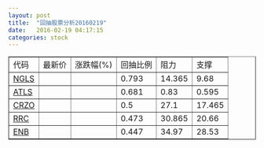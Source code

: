 ```yaml
---
layout: post
title:  "回抽股票分析20160219"
date:   2016-02-19 04:17:15
categories: stock
---
```

<script type="text/javascript">
var stockList = []
stockList.push('gb_ngls');
stockList.push('gb_atls');
stockList.push('gb_crzo');
stockList.push('gb_rrc');
stockList.push('gb_enb');
</script>
<table border="1">
 <tr>
 <td>代码</td>
 <td>最新价</td>
 <td>涨跌幅(%)</td>
 <td>回抽比例</td>
 <td>阻力</td>
 <td>支撑</td>
</tr>
  <tr id="ngls">
  <td><a href="http://stock.finance.sina.com.cn/usstock/quotes/NGLS.html" target="_blank">NGLS</a></td><td></td><td></td><td>0.793</td><td>14.365</td><td>9.68</td></tr>
  <tr id="atls">
  <td><a href="http://stock.finance.sina.com.cn/usstock/quotes/ATLS.html" target="_blank">ATLS</a></td><td></td><td></td><td>0.681</td><td>0.83</td><td>0.595</td></tr>
  <tr id="crzo">
  <td><a href="http://stock.finance.sina.com.cn/usstock/quotes/CRZO.html" target="_blank">CRZO</a></td><td></td><td></td><td>0.5</td><td>27.1</td><td>17.465</td></tr>
  <tr id="rrc">
  <td><a href="http://stock.finance.sina.com.cn/usstock/quotes/RRC.html" target="_blank">RRC</a></td><td></td><td></td><td>0.473</td><td>30.865</td><td>20.66</td></tr>
  <tr id="enb">
  <td><a href="http://stock.finance.sina.com.cn/usstock/quotes/ENB.html" target="_blank">ENB</a></td><td></td><td></td><td>0.447</td><td>34.97</td><td>28.53</td></tr>
</table>
